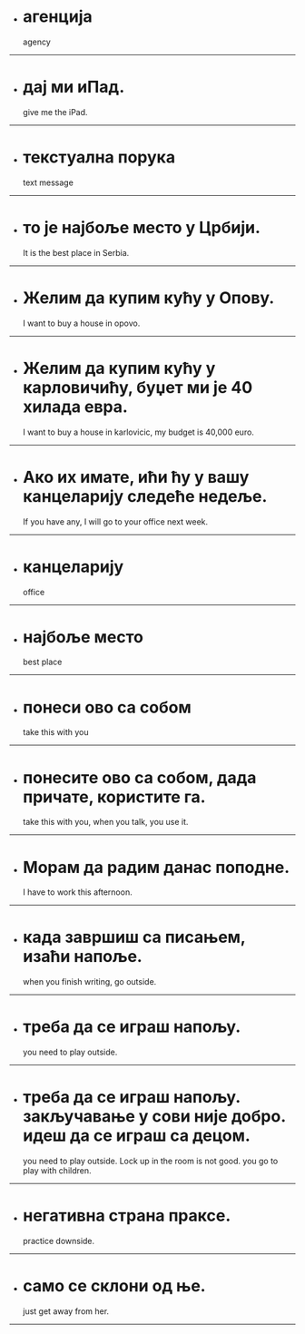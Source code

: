 

- # агенција <br/>
  agency <br/>
---

- # дај ми иПад. <br/>
   give me the iPad. <br/>
---

- # текстуална порука <br/>
  text message <br/>
---

- # то је најбоље место у Црбији.<br/>
  It is the best place in Serbia.<br/>
---

- # Желим да купим кућу у Опову.<br/>
    I want to buy a house in opovo.<br/>
---

- # Желим да купим кућу у карловичићу, буџет ми је 40 хилада евра. <br/>
    I want to buy a house in karlovicic, my budget is 40,000 euro. <br/>
---

- # Ако их имате, ићи ћу у вашу канцеларију следеће недеље. <br/>
    If you have any, I will go to your office next week. <br/>
---

- # канцеларију
   office
---

- # најбоље место
    best place
---

- # понеси ово са собом
    take this with you
---

- # понесите ово са собом, дада причате, користите га.
    take this with you, when you talk, you use it.
---

- # Морам да радим данас поподне.
    I have to work this afternoon.
---

- # када завршиш са писањем, изаћи напоље.
    when you finish writing, go outside.
---

- # треба да се играш напољу.
    you need to play outside.
---

- # треба да се играш напољу. закључавање у сови није добро. идеш да се играш са децом. <br/>

    you need to play outside. Lock up in the room is not good. you go to play with children. <br/>
---


- # негативна страна праксе.
    practice downside.
---

- # само се склони од ње.
    just get away from her.
---
